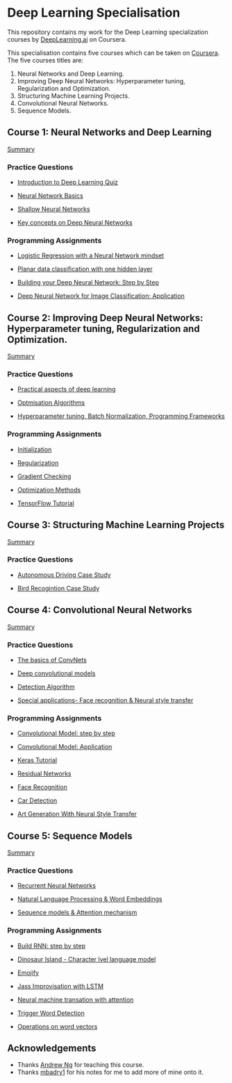 # Deep Learning Specialisation

This repository contains my work for the Deep Learning specialization courses by [DeepLearning.ai](https://deeplearning.ai) on Coursera.

This specialisation contains five courses which can be taken on [Coursera](https://www.coursera.org/specializations/deep-learning). The five courses titles are:

1. Neural Networks and Deep Learning.
2. Improving Deep Neural Networks: Hyperparameter tuning, Regularization and Optimization.
3. Structuring Machine Learning Projects.
4. Convolutional Neural Networks.
5. Sequence Models.

## Course 1: Neural Networks and Deep Learning
[Summary](/Neural_Networks_And_Deep_Learning/Readme.md)

### Practice Questions
- [Introduction to Deep Learning Quiz](/Neural_Networks_And_Deep_Learning/Practice%20Questions/Introduction%20to%20Deep%20Learning%20Quiz.ipynb)

- [Neural Network Basics](/Neural_Networks_And_Deep_Learning/Practice%20Questions/Neural%20Network%20Basics%20Quiz.ipynb)

- [Shallow Neural Networks](/Neural_Networks_And_Deep_Learning/Practice%20Questions/Shallow%20Neural%20Networks%20Quiz.ipynb)

- [Key concepts on Deep Neural Networks](/Neural_Networks_And_Deep_Learning/Practice%20Questions/Key%20concepts%20on%20Deep%20Neural%20Networks%20Quiz.ipynb)

### Programming Assignments
- [Logistic Regression with a Neural Network mindset](/Neural_Networks_And_Deep_Learning/Logistic%20Regression%20as%20a%20Neural%20Network/Logistic_Regression_with_a_Neural_Network_mindset.ipynb)

- [Planar data classification with one hidden layer](/Neural_Networks_And_Deep_Learning/Planar%20data%20classification%20with%20one%20hidden%20layer/Planar_data_classification_with_onehidden_layer.ipynb)

- [Building your Deep Neural Network: Step by Step](/Neural_Networks_And_Deep_Learning/Building%20your%20Deep%20Neural%20Network%20-%20Step%20by%20Step/Building_your_Deep_Neural_Network_Step_by_Step.ipynb)

- [Deep Neural Network for Image Classification: Application](/Neural_Networks_And_Deep_Learning/Deep%20Neural%20Network%20Application:%20Image%20Classification/Deep%20Neural%20Network%20-%20Application.ipynb)

## Course 2: Improving Deep Neural Networks: Hyperparameter tuning, Regularization and Optimization.
[Summary](/Improving_Deep_Neural_Networks-Hyperparameter_tuning_Regularization_and_Optimization/Readme.md)

### Practice Questions
- [Practical aspects of deep learning](/Improving_Deep_Neural_Networks-Hyperparameter_tuning_Regularization_and_Optimization/Practice%20Questions/Practical%20aspects%20of%20deep%20learning%20Quiz.ipynb)

- [Optmisation Algorithms](/Improving_Deep_Neural_Networks-Hyperparameter_tuning_Regularization_and_Optimization/Practice%20Questions/Optimisation%20Algorithms%20Quiz.ipynb)

- [Hyperparameter tuning, Batch Normalization, Programming Frameworks](/Improving_Deep_Neural_Networks-Hyperparameter_tuning_Regularization_and_Optimization/Practice%20Questions/Hyperparameter%20tuning%2C%20Batch%20Normalization%2C%20Programming%20Frameworks%20Quiz.ipynb)

### Programming Assignments
- [Initialization](/Improving_Deep_Neural_Networks-Hyperparameter_tuning_Regularization_and_Optimization/Initialization/Initialization.ipynb)

- [Regularization](/Improving_Deep_Neural_Networks-Hyperparameter_tuning_Regularization_and_Optimization/Regularization/Regularization.ipynb)

- [Gradient Checking](/Improving_Deep_Neural_Networks-Hyperparameter_tuning_Regularization_and_Optimization/Gradient%20Checking/Gradient%20Checking.ipynb)

- [Optimization Methods](/Improving_Deep_Neural_Networks-Hyperparameter_tuning_Regularization_and_Optimization/Optimization%20Methods/Optimization_methods.ipynb)

- [TensorFlow Tutorial](/Improving_Deep_Neural_Networks-Hyperparameter_tuning_Regularization_and_Optimization/TensorFlow%20Tutorial/TensorFlow_Tutorial.ipynb)

## Course 3: Structuring Machine Learning Projects
[Summary](/Structuring_Machine_Learning_Projects/Readme.md)

### Practice Questions
- [Autonomous Driving Case Study](/Structuring_Machine_Learning_Projects/Practice%20Questions/Autonomous%20driving%20Case%20Study%20Quiz.ipynb)

- [Bird Recogintion Case Study](/Structuring_Machine_Learning_Projects/Practice%20Questions/Bird%20Case%20Study%20Quiz.ipynb)

## Course 4: Convolutional Neural Networks
[Summary](/Convolutional_Neural_Networks/Readme.md)

### Practice Questions
- [The basics of ConvNets](/Convolutional_Neural_Networks/Practice%20Questions/The%20basics%20of%20ConvNets%20Quiz.ipynb)

- [Deep convolutional models](/Convolutional_Neural_Networks/Practice%20Questions/Deep%20convolutional%20models%20Quiz.ipynb)

- [Detection Algorithm](Convolutional_Neural_Networks/Practice%20Questions/Detection%20algorithms%20Quiz.ipynb)

- [Special applications- Face recognition & Neural style transfer](/Convolutional_Neural_Networks/Practice%20Questions/Special%20applications-%20Face%20recognition%20%26%20Neural%20style%20transfer%20Quiz.ipynb)

### Programming Assignments
- [Convolutional Model: step by step](/Convolutional_Neural_Networks/Convolution%20Models/Convolution_model_Step_by_Step.ipynb)

- [Convolutional Model: Application](/Convolutional_Neural_Networks/Convolution%20Models/Convolution_model_Application.ipynb)

- [Keras Tutorial](/Convolutional_Neural_Networks/KerasTutorial/Keras_Tutorial.ipynb)

- [Residual Networks](/Convolutional_Neural_Networks/ResNets/Residual_Networks.ipynb)

- [Face Recognition](/Convolutional_Neural_Networks/Face%20Recognition/Face_Recognition.ipynb)

- [Car Detection](/Convolutional_Neural_Networks/Car%20detection%20for%20Autonomous%20Driving/Autonomous_driving_application_Car_detection.ipynb)

- [Art Generation With Neural Style Transfer](/Convolutional_Neural_Networks/Neural%20Style%20Transfer/Art_Generation_with_Neural_Style_Transfer.ipynb)

## Course 5: Sequence Models
[Summary](/NLP_Sequential_Models/Readme.md)

### Practice Questions
- [Recurrent Neural Networks](/NLP_Sequential_Models/Practice%20Questions/Recurrent%20Neural%20Networks.ipynb)

- [Natural Language Processing & Word Embeddings](/NLP_Sequential_Models/Practice%20Questions/Natural%20Language%20Processing%20%26%20Word%20Embeddings%20Quiz.ipynb)

- [Sequence models & Attention mechanism](/NLP_Sequential_Models/Practice%20Questions/Sequence%20models%20%26%20Attention%20mechanism%20Quiz.ipynb)

### Programming Assignments
- [Build RNN: step by step](/NLP_Sequential_Models/Building%20a%20Recurrent%20Neural%20Network%20-%20Step%20by%20Step/Building_a_Recurrent_Neural_Network_Step_by_Step.ipynb)

- [Dinosaur Island - Character lvel language model](/NLP_Sequential_Models/Dinosaur%20Island%20--%20Character-level%20language%20model/Dinosaurus_Island_Character_level_language_model_final.ipynb)

- [Emojify](/NLP_Sequential_Models/Emojify/Emojify.ipynb)

- [Jass Improvisation with LSTM](/NLP_Sequential_Models/Jazz%20improvisation%20with%20LSTM/Improvise_a_Jazz_Solo_with_an_LSTM_Network.ipynb)

- [Neural machine transation with attention](/NLP_Sequential_Models/Machine%20Translation/Neural_machine_translation_with_attention.ipynb)

- [Trigger Word Detection](/CNLP_Sequential_Models/Trigger%20word%20detection/Trigger_word_detection.ipynb)

- [Operations on word vectors](/NLP_Sequential_Models/Word%20Vector%20Representation/Operations_on_word_vectors.ipynb)

## Acknowledgements
- Thanks [Andrew Ng](http://www.andrewng.org/) for teaching this course.  
- Thanks [mbadry1](https://github.com/mbadry1) for his notes for me to add more of mine onto it.  
